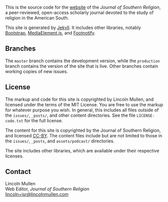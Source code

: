 This is the source code for the [website][] of the *Journal of Southern
Religion*, a peer-reviewed, open-access scholarly journal devoted to the
study of religion in the American South.

This site is generated by [Jekyll][]. It includes other libraries,
notably [Bootstrap][], [MediaElement.js][], and [Footnotify][].

## Branches

The `master` branch contains the development version, while the
`production` branch contains the version of the site that is live. Other
branches contain working copies of new issues.

## License

The markup and code for this site is copyrighted by Lincoln Mullen, and 
licensed under the terms of the MIT License. You are free to use the 
markup for whatever purpose you wish. In general, this includes all 
files outside of the `issues/`, `_posts/`, and other content 
directories. See the file `LICENSE-code.txt` for the full license.

The content for this site is copyrighted by the Journal of Southern
Religion, and licensed [CC-BY][]. The content files include but are not
limited to those in the `issues/`, `_posts`, and `assets/podcast/`
directories.

The site includes other libraries, which are available under their
respective licenses.

## Contact

Lincoln Mullen\
Web Editor, *Journal of Southern Religion*\
[lincoln+jsr@lincolnmullen.com][]

  [website]: http://jsr.fsu.edu
  [Jekyll]: http://jekyllrb.com
  [Bootstrap]: http://twitter.github.com/bootstrap/
  [MediaElement.js]: http://mediaelementjs.com/
  [Footnotify]: http://openideas.ideon.co/2011/footnotify-0-6-5-released
  [CC-BY]: http://creativecommons.org/licenses/by/3.0/deed.en_US
  [lincoln+jsr@lincolnmullen.com]: mailto:lincoln+jsr@lincolnmullen.com
